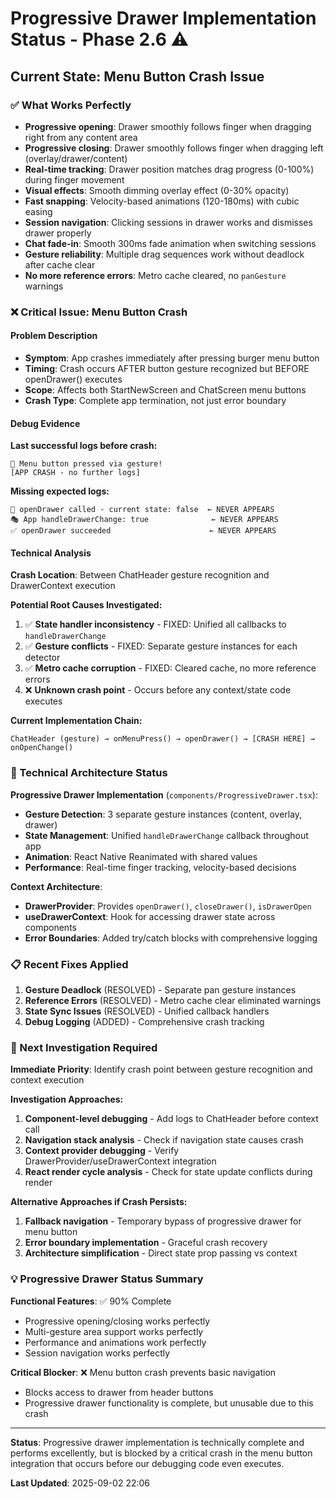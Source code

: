 # Progressive Drawer Implementation Status - Phase 2.6 ⚠️

## Current State: Menu Button Crash Issue

### ✅ What Works Perfectly
- **Progressive opening**: Drawer smoothly follows finger when dragging right from any content area
- **Progressive closing**: Drawer smoothly follows finger when dragging left (overlay/drawer/content)
- **Real-time tracking**: Drawer position matches drag progress (0-100%) during finger movement  
- **Visual effects**: Smooth dimming overlay effect (0-30% opacity)
- **Fast snapping**: Velocity-based animations (120-180ms) with cubic easing
- **Session navigation**: Clicking sessions in drawer works and dismisses drawer properly
- **Chat fade-in**: Smooth 300ms fade animation when switching sessions
- **Gesture reliability**: Multiple drag sequences work without deadlock after cache clear
- **No more reference errors**: Metro cache cleared, no `panGesture` warnings

### ❌ Critical Issue: Menu Button Crash

#### Problem Description
- **Symptom**: App crashes immediately after pressing burger menu button
- **Timing**: Crash occurs AFTER button gesture recognized but BEFORE openDrawer() executes
- **Scope**: Affects both StartNewScreen and ChatScreen menu buttons
- **Crash Type**: Complete app termination, not just error boundary

#### Debug Evidence
**Last successful logs before crash:**
```
🍔 Menu button pressed via gesture!
[APP CRASH - no further logs]
```

**Missing expected logs:**
```
🚪 openDrawer called - current state: false  ← NEVER APPEARS
🎭 App handleDrawerChange: true              ← NEVER APPEARS  
✅ openDrawer succeeded                      ← NEVER APPEARS
```

#### Technical Analysis

**Crash Location**: Between ChatHeader gesture recognition and DrawerContext execution

**Potential Root Causes Investigated:**
1. ✅ **State handler inconsistency** - FIXED: Unified all callbacks to `handleDrawerChange`
2. ✅ **Gesture conflicts** - FIXED: Separate gesture instances for each detector
3. ✅ **Metro cache corruption** - FIXED: Cleared cache, no more reference errors
4. ❌ **Unknown crash point** - Occurs before any context/state code executes

**Current Implementation Chain:**
```
ChatHeader (gesture) → onMenuPress() → openDrawer() → [CRASH HERE] → onOpenChange()
```

### 🔧 Technical Architecture Status

**Progressive Drawer Implementation** (`components/ProgressiveDrawer.tsx`):
- **Gesture Detection**: 3 separate gesture instances (content, overlay, drawer)
- **State Management**: Unified `handleDrawerChange` callback throughout app
- **Animation**: React Native Reanimated with shared values
- **Performance**: Real-time finger tracking, velocity-based decisions

**Context Architecture**:
- **DrawerProvider**: Provides `openDrawer()`, `closeDrawer()`, `isDrawerOpen`
- **useDrawerContext**: Hook for accessing drawer state across components
- **Error Boundaries**: Added try/catch blocks with comprehensive logging

### 📋 Recent Fixes Applied

1. **Gesture Deadlock** (RESOLVED) - Separate pan gesture instances
2. **Reference Errors** (RESOLVED) - Metro cache clear eliminated warnings  
3. **State Sync Issues** (RESOLVED) - Unified callback handlers
4. **Debug Logging** (ADDED) - Comprehensive crash tracking

### 🚧 Next Investigation Required

**Immediate Priority**: Identify crash point between gesture recognition and context execution

**Investigation Approaches:**
1. **Component-level debugging** - Add logs to ChatHeader before context call
2. **Navigation stack analysis** - Check if navigation state causes crash  
3. **Context provider debugging** - Verify DrawerProvider/useDrawerContext integration
4. **React render cycle analysis** - Check for state update conflicts during render

**Alternative Approaches if Crash Persists:**
1. **Fallback navigation** - Temporary bypass of progressive drawer for menu button
2. **Error boundary implementation** - Graceful crash recovery
3. **Architecture simplification** - Direct state prop passing vs context

### 💡 Progressive Drawer Status Summary

**Functional Features**: ✅ 90% Complete
- Progressive opening/closing works perfectly
- Multi-gesture area support works perfectly  
- Performance and animations work perfectly
- Session navigation works perfectly

**Critical Blocker**: ❌ Menu button crash prevents basic navigation
- Blocks access to drawer from header buttons
- Progressive drawer functionality is complete, but unusable due to this crash

---

**Status**: Progressive drawer implementation is technically complete and performs excellently, but is blocked by a critical crash in the menu button integration that occurs before our debugging code even executes.

**Last Updated**: 2025-09-02 22:06